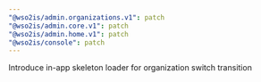 ```yaml
---
"@wso2is/admin.organizations.v1": patch
"@wso2is/admin.core.v1": patch
"@wso2is/admin.home.v1": patch
"@wso2is/console": patch
---
```


Introduce in-app skeleton loader for organization switch transition
